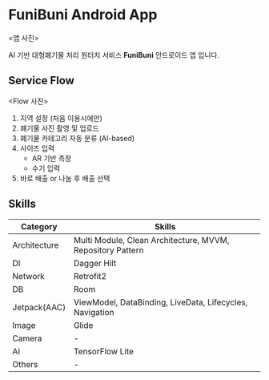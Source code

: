 # FuniBuni Android App

<앱 사진>

AI 기반 대형폐기물 처리 원터치 서비스 **FuniBuni** 안드로이드 앱 입니다.


## Service Flow

<Flow 사진>

1. 지역 설정 (처음 이용시에만)
2. 폐기물 사진 촬영 및 업로드
3. 폐기물 카테고리 자동 분류 (AI-based)
4. 사이즈 입력
   - AR 기반 측정
   - 수기 입력
5. 바로 배출 or 나눔 후 배출 선택


## Skills

| Category     | Skills                                                     |
|--------------|------------------------------------------------------------|
| Architecture | Multi Module, Clean Architecture, MVVM, Repository Pattern |
| DI           | Dagger Hilt                                                |
| Network      | Retrofit2                                                  |
| DB           | Room                                                       |
| Jetpack(AAC) | ViewModel, DataBinding, LiveData, Lifecycles, Navigation   |
| Image        | Glide                                                      |
| Camera       | -                                                          |
| AI           | TensorFlow Lite                                            |
| Others       | -                                                          |
